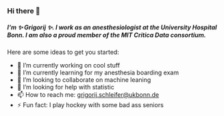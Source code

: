 ### Hi there 👋

##### I'm ✨ Grigorij ✨. I work as an anesthesiologist at the University Hospital Bonn. I am also a proud member of the MIT Critica Data consortium. 



Here are some ideas to get you started:

- 🔭 I’m currently working on cool stuff
- 🌱 I’m currently learning for my anesthesia boarding exam
- 👯 I’m looking to collaborate on machine leaning
- 🤔 I’m looking for help with statistic
- 📫 How to reach me: grigorij.schleifer@ukbonn.de
- ⚡ Fun fact: I play hockey with some bad ass seniors
